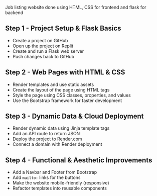 Job listing website done using HTML, CSS for frontend and flask for backend

## Step 1 - Project Setup & Flask Basics

- Create a project on GitHub 
- Open up the project on Replit
- Create and run a Flask web server
- Push changes back to GitHub

## Step 2 - Web Pages with HTML & CSS

- Render templates and use static assets
- Create the layout of the page using HTML tags
- Style the page using CSS classes, properties, and values
- Use the Bootstrap framework for faster development

## Step 3 - Dynamic Data & Cloud Deployment

- Render dynamic data using Jinja template tags
- Add an API route to return JSON
- Deploy the project to Render.com 
- Connect a domain with Render deployment

## Step 4 - Functional & Aesthetic Improvements

- Add a Navbar and Footer from Bootstrap
- Add `mailto:` links for the buttons
- Make the website mobile-friendly (responsive)
- Refactor templates into reusable components
